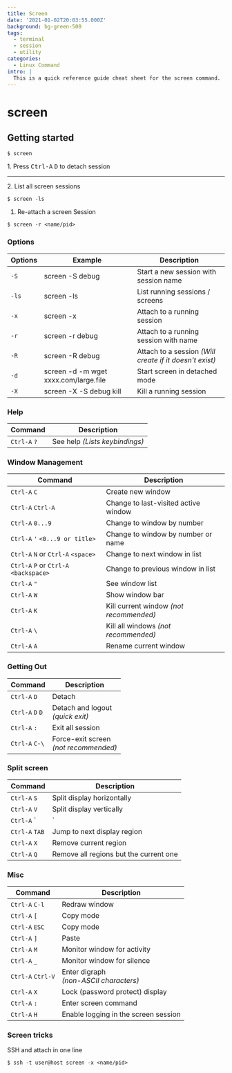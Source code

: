 ```yaml
---
title: Screen
date: '2021-01-02T20:03:55.000Z'
background: bg-green-500
tags:
  - terminal
  - session
  - utility
categories:
  - Linux Command
intro: |
  This is a quick reference guide cheat sheet for the screen command.
---
```


# screen

## Getting started

```shell 
$ screen
```

1\. Press <kbd>Ctrl-A</kbd> <kbd>D</kbd> to detach session

---

2\. List all screen sessions

```shell
$ screen -ls
```

1. Re-attach a screen Session 

```shell 
$ screen -r <name/pid>
```

### Options
| Options | Example                                 | Description                           |
|---------|-----------------------------------------|---------------------------------------|
| `-S`    | screen -S debug                        | Start a new session with session name |
| `-ls`   | screen -ls                             | List running sessions / screens       |
| `-x`    | screen -x                              | Attach to a running session           |
| `-r`    | screen -r debug                        | Attach to a running session with name |
| `-R`    | screen -R debug                        | Attach to a session _(Will create if it doesn't exist)_           |
| `-d`    | screen -d -m wget xxxx.com/large.file  | Start screen in detached mode         |
| `-X`    | screen -X -S debug kill                | Kill a running session                |




### Help

| Command      | Description                     |
|--------------|---------------------------------|
| `Ctrl-A` `?` | See help _(Lists keybindings)_  |



### Window Management
| Command                              | Description                                   |
|--------------------------------------|-----------------------------------------------|
| `Ctrl-A` `C`                         | Create new window                             |
| `Ctrl-A` `Ctrl-A`                    | Change to last-visited active window          |
| `Ctrl-A` `0...9`                     | Change to window by number                    |
| `Ctrl-A` `'` `<0...9 or title>`      | Change to window by number or name            |
| `Ctrl-A` `N` or `Ctrl-A` `<space>`     | Change to next window in list               |
| `Ctrl-A` `P` or `Ctrl-A` `<backspace>` | Change to previous window in list           |
| `Ctrl-A` `"`                         | See window list                               |
| `Ctrl-A` `W`                         | Show window bar                               |
| `Ctrl-A` `K`                         | Kill current window _(not recommended)_       |
| `Ctrl-A` `\`                         | Kill all windows _(not recommended)_          |
| `Ctrl-A` `A`                         | Rename current window                         |



### Getting Out

| Command      | Description                           |
|--------------|---------------------------------------|
| `Ctrl-A` `D`   | Detach                                |
| `Ctrl-A` `D` `D` | Detach and logout <br>_(quick exit)_        |
| `Ctrl-A` `:`   | Exit all session                      |
| `Ctrl-A` `C-\` | Force-exit screen <br>_(not recommended)_ |




### Split screen
| Command        | Description                            |
|----------------|----------------------------------------|
| `Ctrl-A` `S`   | Split display horizontally             |
| `Ctrl-A` `V`   | Split display vertically               |
| `Ctrl-A` `|`   | Split display vertically               |
| `Ctrl-A` `TAB` | Jump to next display region            |
| `Ctrl-A` `X`   | Remove current region                  |
| `Ctrl-A` `Q`   | Remove all regions but the current one |




### Misc

| Command           | Description                          |
|-------------------|--------------------------------------|
| `Ctrl-A` `C-l`    | Redraw window                        |
| `Ctrl-A` `[`      | Copy mode                            |
| `Ctrl-A` `ESC`  | Copy mode                            |
| `Ctrl-A` `]`      | Paste                                |
| `Ctrl-A` `M`      | Monitor window for activity          |
| `Ctrl-A` `_`      | Monitor window for silence           |
| `Ctrl-A` `Ctrl-V` | Enter digraph <br>_(non-ASCII characters)_ |
| `Ctrl-A` `X`      | Lock (password protect) display      |
| `Ctrl-A` `:`      | Enter screen command                 |
| `Ctrl-A` `H`      | Enable logging in the screen session |


### Screen tricks
SSH and attach in one line

```shell
$ ssh -t user@host screen -x <name/pid>
```

